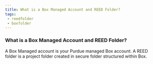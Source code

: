 ```yaml
---
title: What is a Box Managed Account and REED Folder?
tags:
 - reedfolder
 - boxfolder
---
```


### What is a Box Managed Account and REED Folder?

A Box Managed account is your Purdue managed Box account. A REED folder is a project folder created in secure folder structured within Box.
